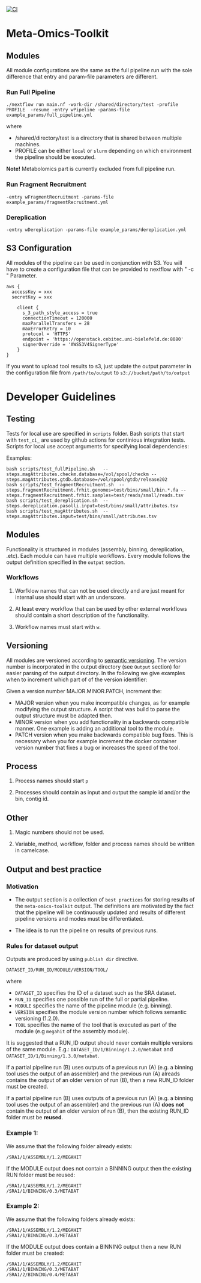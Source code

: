 
[![CI](https://github.com/pbelmann/meta-omics-toolkit/actions/workflows/workflow_modules.yml/badge.svg)](https://github.com/pbelmann/meta-omics-toolkit/actions/workflows/workflow_modules.yml)

# Meta-Omics-Toolkit

## Modules

All module configurations are the same as the full pipeline run with the sole difference that entry and param-file parameters are different.

### Run Full Pipeline

```
./nextflow run main.nf -work-dir /shared/directory/test -profile PROFILE  -resume -entry wPipeline -params-file example_params/full_pipeline.yml
```

where
 *  /shared/directory/test is a directory that is shared between multiple machines.
 * PROFILE can be either `local` or `slurm` depending on which environment the pipeline should be executed.

**Note!** Metabolomics part is currently excluded from full pipeline run.


### Run Fragment Recruitment


```
-entry wFragmentRecruitment -params-file example_params/fragmentRecruitment.yml
```

### Dereplication

```
-entry wDereplication -params-file example_params/dereplication.yml
```

## S3 Configuration

All modules of the pipeline can be used in conjunction with S3.
You will have to create a configuration file that can be provided to nextflow with " -c " Parameter.

```
aws {
  accessKey = xxx
  secretKey = xxx

    client {
      s_3_path_style_access = true
      connectionTimeout = 120000
      maxParallelTransfers = 28 
      maxErrorRetry = 10
      protocol = 'HTTPS'
      endpoint = 'https://openstack.cebitec.uni-bielefeld.de:8080'
      signerOverride = 'AWSS3V4SignerType'
    }
}
```

If you want to upload tool results to s3, just update the output parameter in the configuration file from `/path/to/output` to `s3://bucket/path/to/output`

# Developer Guidelines

## Testing

Tests for local use are specified in `scripts` folder. Bash scripts that start with `test_ci_` are used by github actions for continious integration tests.
Scripts for local use accept arguments for specifying local dependencies:

Examples:
```
bash scripts/test_fullPipeline.sh   --steps.magAttributes.checkm.database=/vol/spool/checkm --steps.magAttributes.gtdb.database=/vol/spool/gtdb/release202
bash scripts/test_fragmentRecruitment.sh  --steps.fragmentRecruitment.frhit.genomes=test/bins/small/bin.*.fa --steps.fragmentRecruitment.frhit.samples=test/reads/small/reads.tsv 
bash scripts/test_dereplication.sh  --steps.dereplication.pasolli.input=test/bins/small/attributes.tsv
bash scripts/test_magAttributes.sh  --steps.magAttributes.input=test/bins/small/attributes.tsv
```

## Modules

Functionality is structured in modules (assembly, binning, dereplication, .etc). Each module can have multiple workflows.
Every module follows the output definition specified in the `output` section.

### Workflows

1. Worfklow names that can not be used directly and are just meant for internal use should start with an underscore.

2. At least every workflow that can be used by other external workflows should contain a short description of the functionality. 

3. Workflow names must start with `w`. 

## Versioning

All modules are versioned according to [semantic versioning](https://semver.org/). The version number is incorporated in the output directory (see `Output` section) 
for easier parsing of the output directory. In the following we give examples when to increment which part of of the version identifier:

Given a version number MAJOR.MINOR.PATCH, increment the:

  * MAJOR version when you make incompatible changes, as for example modifying the output structure. A script that was build to parse the output structure must be adapted then.
  * MINOR version when you add functionality in a backwards compatible manner. One example is adding an additional tool to the module. 
  * PATCH version when you make backwards compatible bug fixes. This is necessary when you for example increment the docker container version number that fixes a bug or increases the
    speed of the tool.

## Process

1. Process names should start `p`

2. Processes should contain as input and output the sample id and/or the bin, contig id.


## Other

1. Magic numbers should not be used.

2. Variable, method, workflow, folder and process names should be written in camelcase.


## Output and best practice

### Motivation

* The output section is a collection of `best practices` for storing results of the `meta-omics-toolkit` output.
The definitions are motivated by the fact that the pipeline will be continuously updated and results of different pipeline
versions and modes must be differentiated.

* The idea is to run the pipeline on results of previous runs.

### Rules for dataset output

Outputs are produced by using `publish dir` directive.

```
DATASET_ID/RUN_ID/MODULE/VERSION/TOOL/
```
where
   * `DATASET_ID` specifies the ID of a dataset such as the SRA dataset.
   * `RUN_ID` specifies one possible run of the full or partial pipeline. 
   * `MODULE` specifies the name of the pipeline module (e.g. binning).
   * `VERSION` specifies the module version number which follows semantic versioning (1.2.0).
   * `TOOL` specifies the name of the tool that is executed as part of the module (e.g `megahit` of the assembly module).

It is suggested that a RUN_ID output should never contain multiple versions of the same module. E.g.: 
`DATASET_ID/1/Binning/1.2.0/metabat` and `DATASET_ID/1/Binning/1.3.0/metabat`.

If a partial pipeline run (B) uses outputs of a previous run (A) (e.g. a binning tool uses the output of an assembler) and the previous run (A) alreads contains
the output of an older version of run (B), then a new RUN_ID folder must be created.

If a partial pipeline run (B) uses outputs of a previous run (A) (e.g. a binning tool uses the output of an assembler) and the previous run (A) **does not** contain
the output of an older version of run (B), then the existing RUN_ID folder must be **reused**.

### Example 1:

We assume that the following folder already exists:

```
/SRA1/1/ASSEMBLY/1.2/MEGAHIT
```


If the MODULE output does not contain a BINNING output then the existing RUN folder must be reused:

```
/SRA1/1/ASSEMBLY/1.2/MEGAHIT
/SRA1/1/BINNING/0.3/METABAT
```

### Example 2:

We assume that the following folders already exists:

```
/SRA1/1/ASSEMBLY/1.2/MEGAHIT
/SRA1/1/BINNING/0.3/METABAT
```

If the MODULE output does contain a BINNING output then a new RUN folder must be created:

```
/SRA1/1/ASSEMBLY/1.2/MEGAHIT
/SRA1/1/BINNING/0.3/METABAT
/SRA1/2/BINNING/0.4/METABAT
```

